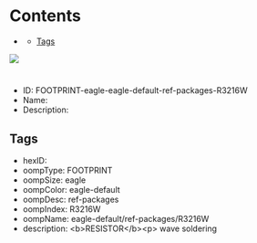 



Contents
========

* [](#)
	* [Tags](#tags)
  
![][im]
# 

- ID: FOOTPRINT-eagle-eagle-default-ref-packages-R3216W
- Name: 
- Description: 

## Tags

- hexID: 
- oompType: FOOTPRINT
- oompSize: eagle
- oompColor: eagle-default
- oompDesc: ref-packages
- oompIndex: R3216W
- oompName: eagle-default/ref-packages/R3216W
- description: &lt;b&gt;RESISTOR&lt;/b&gt;&lt;p&gt;&#xD;
wave soldering



[im]: image.png
